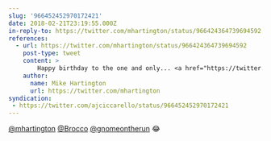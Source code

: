 ```yaml
---
slug: '966452452970172421'
date: 2018-02-21T23:19:55.000Z
in-reply-to: https://twitter.com/mhartington/status/966424364739694592
references:
  - url: https://twitter.com/mhartington/status/966424364739694592
    post-type: tweet
    content: >
        Happy birthday to the one and only... <a href="https://twitter.com/Brocco?ref_src=twsrc%5Etfw">@Brocco</a> <a href="https://t.co/QO9paiyhOS">pic.twitter.com/QO9paiyhOS</a>
    author:
      name: Mike Hartington
      url: https://twitter.com/mhartington
syndication:
 - https://twitter.com/ajciccarello/status/966452452970172421
---
```


[@mhartington](https://twitter.com/mhartington) [@Brocco](https://twitter.com/Brocco) [@gnomeontherun](https://twitter.com/gnomeontherun) 😂
